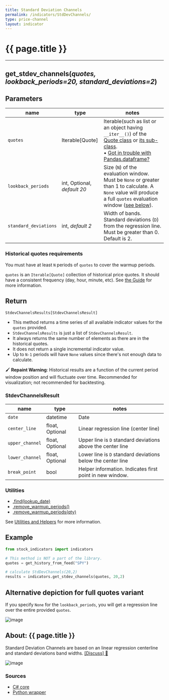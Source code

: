 ```yaml
---
title: Standard Deviation Channels
permalink: /indicators/StdDevChannels/
type: price-channel
layout: indicator
---
```


# {{ page.title }}
<hr>

## **get_stdev_channels**(*quotes, lookback_periods=20, standard_deviations=2*)

## Parameters

| name | type | notes
| -- |-- |--
| `quotes` | Iterable[Quote] | Iterable(such as list or an object having `__iter__()`) of the [Quote class]({{site.baseurl}}/guide/#historical-quotes) or [its sub-class]({{site.baseurl}}/guide/#using-custom-quote-classes). <br><span class='qna-dataframe'> • [Got in trouble with Pandas.dataframe?]({{site.baseurl}}/guide/#using-pandasdataframe) </span>
| `lookback_periods` | int, Optional, *default 20*  | Size (`N`) of the evaluation window.  Must be `None` or greater than 1 to calculate.  A `None` value will produce a full `quotes` evaluation window ([see below](#alternative-depiction-for-full-quotes-variant)).
| `standard_deviations` | int, *default 2*  | Width of bands.  Standard deviations (`D`) from the regression line.  Must be greater than 0.  Default is 2.

### Historical quotes requirements

You must have at least `N` periods of `quotes` to cover the warmup periods.

`quotes` is an `Iterable[Quote]` collection of historical price quotes.  It should have a consistent frequency (day, hour, minute, etc).  See [the Guide]({{site.baseurl}}/guide/#historical-quotes) for more information.

## Return

```python
StdevChannelsResults[StdevChannelsResult]
```

- This method returns a time series of all available indicator values for the `quotes` provided.
- `StdevChannelsResults` is just a list of `StdevChannelsResult`.
- It always returns the same number of elements as there are in the historical quotes.
- It does not return a single incremental indicator value.
- Up to `N-1` periods will have `None` values since there's not enough data to calculate.

:paintbrush: **Repaint Warning**: Historical results are a function of the current period window position and will fluctuate over time.  Recommended for visualization; not recommended for backtesting.

### StdevChannelsResult

| name | type | notes
| -- |-- |--
| `date` | datetime | Date
| `center_line` | float, Optional | Linear regression line (center line)
| `upper_channel` | float, Optional | Upper line is `D` standard deviations above the center line
| `lower_channel` | float, Optional | Lower line is `D` standard deviations below the center line
| `break_point` | bool | Helper information.  Indicates first point in new window.

### Utilities

- [.find(lookup_date)]({{site.baseurl}}/utilities#find-indicator-result-by-date)
- [.remove_warmup_periods()]({{site.baseurl}}/utilities#remove-warmup-periods)
- [.remove_warmup_periods(qty)]({{site.baseurl}}/utilities#remove-warmup-periods)

See [Utilities and Helpers]({{site.baseurl}}/utilities#utilities-for-indicator-results) for more information.

## Example

```python
from stock_indicators import indicators

# This method is NOT a part of the library.
quotes = get_history_from_feed("SPY")

# calculate StdDevChannels(20,2)
results = indicators.get_stdev_channels(quotes, 20,2)
```

## Alternative depiction for full quotes variant

If you specify `None` for the `lookback_periods`, you will get a regression line over the entire provided `quotes`.

![image]({{site.charturl}}/StdDevChannelsFull.png)

## About: {{ page.title }}

Standard Deviation Channels are based on an linear regression centerline and standard deviations band widths.
[[Discuss] :speech_balloon:]({{site.github.base_repository_url}}/discussions/368 "Community discussion about this indicator")

![image]({{site.charturl}}/StdDevChannels.png)

### Sources

- [C# core]({{site.base_sourceurl}}/s-z/StdDevChannels/StdDevChannels.cs)
- [Python wrapper]({{site.sourceurl}}/stdev_channels.py)
